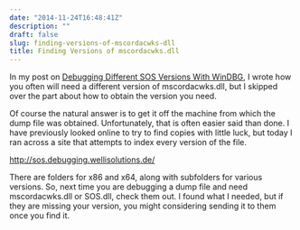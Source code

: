 ```yaml
---
date: "2014-11-24T16:48:41Z"
description: ""
draft: false
slug: finding-versions-of-mscordacwks-dll
title: Finding Versions of mscordacwks.dll
---
```



In my post on [Debugging Different SOS Versions With WinDBG](http://www.codecisions.com/debugging-different-sos-versions-with-windbg/), I wrote how you often will need a different version of mscordacwks.dll, but I skipped over the part about how to obtain the version you need.

Of course the natural answer is to get it off the machine from which the dump file was obtained. Unfortunately, that is often easier said than done. I have previously looked online to try to find copies with little luck, but today I ran across a site that attempts to index every version of the file.

http://sos.debugging.wellisolutions.de/

There are folders for x86 and x64, along with subfolders for various versions. So, next time you are debugging a dump file and need mscordacwks.dll or SOS.dll, check them out. I found what I needed, but if they are missing your version, you might considering sending it to them once you find it.

